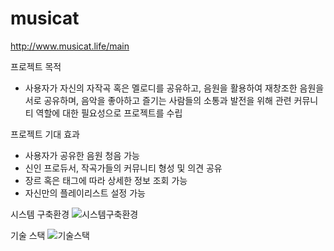 # musicat
http://www.musicat.life/main

프로젝트 목적
- 사용자가 자신의 자작곡 혹은 멜로디를 공유하고, 음원을 활용하여 재창조한 음원을 서로 공유하며, 음악을 좋아하고 즐기는 사람들의 소통과 발전을 위해 관련 커뮤니티 역할에 대한 필요성으로 프로젝트를 수립

프로젝트 기대 효과
- 사용자가 공유한 음원 청음 가능
- 신인 프로듀서, 작곡가들의 커뮤니티 형성 및 의견 공유
- 장르 혹은 태그에 따라 상세한 정보 조회 가능
- 자신만의 플레이리스트 설정 가능

시스템 구축환경
![시스템구축환경](https://user-images.githubusercontent.com/84134297/161503193-1883c491-53f5-4093-9117-55f98b896a46.JPG)

기술 스택
![기술스택](https://user-images.githubusercontent.com/84134297/161503203-b171616d-e692-441c-8b68-a1578a75c97d.JPG)
